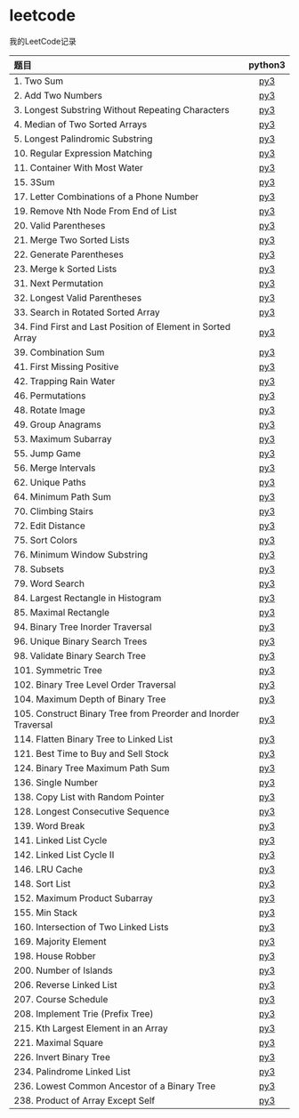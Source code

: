 # leetcode
我的LeetCode记录

| 题目 | python3 |
|:---|:---:|
|1. Two Sum | [py3](https://github.com/PingHGao/leetcode/blob/master/py3_solution/1_TwoSum.py) |
|2. Add Two Numbers | [py3](https://github.com/PingHGao/leetcode/blob/master/py3_solution/2_AddTwoNumbers.py) |
|3. Longest Substring Without Repeating Characters | [py3](https://github.com/PingHGao/leetcode/blob/master/py3_solution/3_LSWRC.py) |
|4. Median of Two Sorted Arrays| [py3](https://github.com/PingHGao/leetcode/blob/master/py3_solution/4_MedianofTwoSortedArrays.py) |
|5. Longest Palindromic Substring | [py3](https://github.com/PingHGao/leetcode/blob/master/py3_solution/5_LongestPalindromicSubstring.py)|
|10. Regular Expression Matching | [py3](https://github.com/PingHGao/leetcode/blob/master/py3_solution/10_RegularExpressionMatching.py) |
|11. Container With Most Water | [py3](https://github.com/PingHGao/leetcode/blob/master/py3_solution/11_ContainerWithMostWater.py) |
|15. 3Sum | [py3](https://github.com/PingHGao/leetcode/blob/master/py3_solution/15_3Sum.py) |
|17. Letter Combinations of a Phone Number | [py3](https://github.com/PingHGao/leetcode/blob/master/py3_solution/17_LetterCombinationsofaPhoneNumber.py) |
|19. Remove Nth Node From End of List | [py3](https://github.com/PingHGao/leetcode/blob/master/py3_solution/19_RemoveNthNodeFromEndofList.py) |
|20. Valid Parentheses | [py3](https://github.com/PingHGao/leetcode/blob/master/py3_solution/20_ValidParentheses.py) |
|21. Merge Two Sorted Lists| [py3](https://github.com/PingHGao/leetcode/blob/master/py3_solution/21_MergeTwoSortedLists.py) |
|22. Generate Parentheses| [py3](https://github.com/PingHGao/leetcode/blob/master/py3_solution/22_GenerateParentheses.py) |
|23. Merge k Sorted Lists| [py3](https://github.com/PingHGao/leetcode/blob/master/py3_solution/23_MergekSortedLists.py) |
|31. Next Permutation | [py3](https://github.com/PingHGao/leetcode/blob/master/py3_solution/31_NextPermutation.py) |
|32. Longest Valid Parentheses | [py3](https://github.com/PingHGao/leetcode/blob/master/py3_solution/32_LongestValidParentheses.py) |
|33. Search in Rotated Sorted Array | [py3](https://github.com/PingHGao/leetcode/blob/master/py3_solution/33_SearchinRotatedSortedArray.py) |
|34. Find First and Last Position of Element in Sorted Array | [py3](https://github.com/PingHGao/leetcode/blob/master/py3_solution/34_FindFirstandLastPositionofElementinSortedArray.py) |
|39. Combination Sum | [py3](https://github.com/PingHGao/leetcode/blob/master/py3_solution/39_CombinationSum.py) |
|41. First Missing Positive | [py3](https://github.com/PingHGao/leetcode/blob/master/py3_solution/41_FirstMissingPositive.py) |
|42. Trapping Rain Water| [py3](https://github.com/PingHGao/leetcode/blob/master/py3_solution/42_TrappingRainWater.py) |
|46. Permutations | [py3](https://github.com/PingHGao/leetcode/blob/master/py3_solution/46_Permutations.py) |
|48. Rotate Image|[py3](https://github.com/PingHGao/leetcode/blob/master/py3_solution/48_RotateImage.py)|
|49. Group Anagrams|[py3](https://github.com/PingHGao/leetcode/blob/master/py3_solution/49_GroupAnagrams.py)|
|53. Maximum Subarray | [py3](https://github.com/PingHGao/leetcode/blob/master/py3_solution/53_MaximumSubarray.py) |
|55. Jump Game|[py3](https://github.com/PingHGao/leetcode/blob/master/py3_solution/55_JumpGame.py)|
|56. Merge Intervals|[py3](https://github.com/PingHGao/leetcode/blob/master/py3_solution/56_MergeIntervals.py)|
|62. Unique Paths|[py3](https://github.com/PingHGao/leetcode/blob/master/py3_solution/62_UniquePaths.py)|
|64. Minimum Path Sum|[py3](https://github.com/PingHGao/leetcode/blob/master/py3_solution/64_MinimumPathSum.py)|
|70. Climbing Stairs|[py3](https://github.com/PingHGao/leetcode/blob/master/py3_solution/70_ClimbingStairs.py)|
|72. Edit Distance|[py3](https://github.com/PingHGao/leetcode/blob/master/py3_solution/72_EditDistance.py)|
|75. Sort Colors|[py3](https://github.com/PingHGao/leetcode/blob/master/py3_solution/75_SortColors.py)|
|76. Minimum Window Substring|[py3](https://github.com/PingHGao/leetcode/blob/master/py3_solution/76_MinimumWindowSubstring.py)|
|78. Subsets|[py3](https://github.com/PingHGao/leetcode/blob/master/py3_solution/78_Subsets.py)|
|79. Word Search|[py3](https://github.com/PingHGao/leetcode/blob/master/py3_solution/79_WordSearch.py)|
|84. Largest Rectangle in Histogram|[py3](https://github.com/PingHGao/leetcode/blob/master/py3_solution/84_LargestRectangleinHistogram.py)|
|85. Maximal Rectangle|[py3](https://github.com/PingHGao/leetcode/blob/master/py3_solution/85_MaximalRectangle.py)|
|94. Binary Tree Inorder Traversal|[py3](https://github.com/PingHGao/leetcode/blob/master/py3_solution/94_BinaryTreeInorderTraversal.py)|
|96. Unique Binary Search Trees|[py3](https://github.com/PingHGao/leetcode/blob/master/py3_solution/96_UniqueBinarySearchTrees.py)|
|98. Validate Binary Search Tree|[py3](https://github.com/PingHGao/leetcode/blob/master/py3_solution/98_ValidateBinarySearchTree.py)|
|101. Symmetric Tree|[py3](https://github.com/PingHGao/leetcode/blob/master/py3_solution/101_SymmetricTree.py)|
|102. Binary Tree Level Order Traversal|[py3](https://github.com/PingHGao/leetcode/blob/master/py3_solution/102_BinaryTreeLevelOrderTraversal.py)|
|104. Maximum Depth of Binary Tree|[py3](https://github.com/PingHGao/leetcode/blob/master/py3_solution/104_MaximumDepthofBinaryTree.py)|
|105. Construct Binary Tree from Preorder and Inorder Traversal|[py3](https://github.com/PingHGao/leetcode/blob/master/py3_solution/105_ConstructBinaryTreefromPreorderandInorderTraversal.py)|
|114. Flatten Binary Tree to Linked List|[py3](https://github.com/PingHGao/leetcode/blob/master/py3_solution/114_FlattenBinaryTreetoLinkedList.py)|
|121. Best Time to Buy and Sell Stock|[py3](https://github.com/PingHGao/leetcode/blob/master/py3_solution/121_BestTimetoBuyandSellStock.py)|
|124. Binary Tree Maximum Path Sum|[py3](https://github.com/PingHGao/leetcode/blob/master/py3_solution/124_BinaryTreeMaximumPathSum.py)|
|136. Single Number|[py3](https://github.com/PingHGao/leetcode/blob/master/py3_solution/136_SingleNumber.py)|
|138. Copy List with Random Pointer|[py3](https://github.com/PingHGao/leetcode/blob/master/py3_solution/138_CopyListwithRandomPointer.py)|
|128. Longest Consecutive Sequence|[py3](https://github.com/PingHGao/leetcode/blob/master/py3_solution/128_LongestConsecutiveSequence.py)|
|139. Word Break|[py3](https://github.com/PingHGao/leetcode/blob/master/py3_solution/139_WordBreak.py)|
|141. Linked List Cycle|[py3](https://github.com/PingHGao/leetcode/blob/master/py3_solution/141_LinkedListCycle.py)|
|142. Linked List Cycle II|[py3](https://github.com/PingHGao/leetcode/blob/master/py3_solution/142_LinkedListCycleII.py)|
|146. LRU Cache|[py3](https://github.com/PingHGao/leetcode/blob/master/py3_solution/146_LRUCache.py)|
|148. Sort List|[py3](https://github.com/PingHGao/leetcode/blob/master/py3_solution/148_SortList.py)|
|152. Maximum Product Subarray|[py3](https://github.com/PingHGao/leetcode/blob/master/py3_solution/152_MaximumProductSubarray.py)|
|155. Min Stack|[py3](https://github.com/PingHGao/leetcode/blob/master/py3_solution/155_MinStack.py)|
|160. Intersection of Two Linked Lists|[py3](https://github.com/PingHGao/leetcode/blob/master/py3_solution/160_IntersectionofTwoLinkedLists.py)|
|169. Majority Element|[py3](https://github.com/PingHGao/leetcode/blob/master/py3_solution/169_MajorityElement.py)|
|198. House Robber|[py3](https://github.com/PingHGao/leetcode/blob/master/py3_solution/198_HouseRobber.py)|
|200. Number of Islands|[py3](https://github.com/PingHGao/leetcode/blob/master/py3_solution/200_NumberofIslands.py)|
|206. Reverse Linked List|[py3](https://github.com/PingHGao/leetcode/blob/master/py3_solution/206_ReverseLinkedList.py)|
|207. Course Schedule|[py3](https://github.com/PingHGao/leetcode/blob/master/py3_solution/207_CourseSchedule.py)|
|208. Implement Trie (Prefix Tree)|[py3](https://github.com/PingHGao/leetcode/blob/master/py3_solution/208_ImplementTrie.py)|
|215. Kth Largest Element in an Array|[py3](https://github.com/PingHGao/leetcode/blob/master/py3_solution/215_KthLargestElementinanArray.py)|
|221. Maximal Square|[py3](https://github.com/PingHGao/leetcode/blob/master/py3_solution/221_MaximalSquare.py)|
|226. Invert Binary Tree|[py3](https://github.com/PingHGao/leetcode/blob/master/py3_solution/226_InvertBinaryTree.py)|
|234. Palindrome Linked List|[py3](https://github.com/PingHGao/leetcode/blob/master/py3_solution/234_PalindromeLinkedList.py)|
|236. Lowest Common Ancestor of a Binary Tree|[py3](https://github.com/PingHGao/leetcode/blob/master/py3_solution/236_LowestCommonAncestorofaBinaryTree.py)|
|238. Product of Array Except Self|[py3](https://github.com/PingHGao/leetcode/blob/master/py3_solution/238_ProductofArrayExceptSelf.py)|
